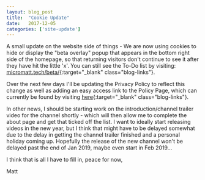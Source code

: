 ```yaml
---
layout: blog_post
title:  "Cookie Update"
date:   2017-12-05
categories: ['site-update']
---
```


A small update on the website side of things - We are now using cookies to hide or display the "beta overlay" popup that appears in the bottom right side of the homepage, so that returning visitors don't continue to see it after they have hit the little 'x'. You can still see the To-Do list by visiting: [micromatt.tech/beta/](/beta/){:target="_blank" class="blog-links"}.

Over the next few days I'll be updating the Privacy Policy to reflect this change as well as adding an easy access link to the Policy Page, which can currently be found by visiting [here](/privacypolicy.htm){:target="_blank" class="blog-links"}.

In other news, I should be starting work on the introduction/channel trailer video for the channel shortly - which will then allow me to complete the about page and get that ticked off the list. I want to ideally start releasing videos in the new year, but I think that might have to be delayed somewhat due to the delay in getting the channel trailer finished and a personal holiday coming up. Hopefully the release of the new channel won't be delayed past the end of Jan 2019, maybe even start in Feb 2019...

I think that is all I have to fill in, peace for now,

Matt
